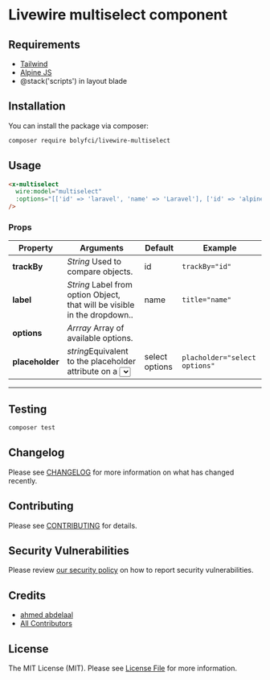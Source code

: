 # Livewire multiselect component

## Requirements
- [Tailwind](https://tailwindcss.com/)
- [Alpine JS](https://github.com/alpinejs/alpine)
- @stack('scripts') in layout blade

## Installation

You can install the package via composer:

```bash
composer require bolyfci/livewire-multiselect
```
## Usage

```html
<x-multiselect
  wire:model="multiselect"
  :options="[['id' => 'laravel', 'name' => 'Laravel'], ['id' => 'alpineJs', 'name' => 'Alpine JS'], ['id' => 'livewire', 'name' => 'Livewire']]"
/>
 ```

 ### Props
| Property | Arguments |Default | Example |
|----|----|----|----|
|**trackBy**|*String* Used to compare objects.| id |```trackBy="id"```|
|**label**|*String* Label from option Object, that will be visible in the dropdown..| name | ```title="name"```|
|**options**|*Arrray* Array of available options.| || ```:options="$options ?: [] "```|
|**placeholder**|*string*Equivalent to the placeholder attribute on a <select> input. .| select options |```placholder="select options"```|




---

## Testing

```bash
composer test
```

## Changelog

Please see [CHANGELOG](CHANGELOG.md) for more information on what has changed recently.

## Contributing

Please see [CONTRIBUTING](.github/CONTRIBUTING.md) for details.

## Security Vulnerabilities

Please review [our security policy](../../security/policy) on how to report security vulnerabilities.

## Credits

- [ahmed abdelaal](https://github.com/ahmedabdelaal)
- [All Contributors](../../contributors)

## License

The MIT License (MIT). Please see [License File](LICENSE.md) for more information.
